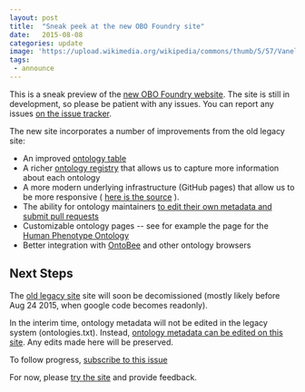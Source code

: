 ```yaml
---
layout: post
title:  "Sneak peek at the new OBO Foundry site"
date:   2015-08-08
categories: update
image: 'https://upload.wikimedia.org/wikipedia/commons/thumb/5/57/Vanellus_spinosus_MHNT.png/103px-Vanellus_spinosus_MHNT.png'
tags:
 - announce
---
```


This is a sneak preview of the [new OBO Foundry website](http://obofoundry.github.io). The site is
still in development, so please be patient with any issues. You can
report any issues [on the issue tracker](https://github.com/OBOFoundry/OBOFoundry.github.io/issues).

The new site incorporates a number of improvements from the old legacy site:

 * An improved [ontology table](http://obofoundry.github.io)
 * A richer [ontology registry](https://github.com/OBOFoundry/OBOFoundry.github.io/blob/master/registry/ontologies.yml) that allows us to capture more information about each ontology
 * A more modern underlying infrastructure (GitHub pages) that allow us to be more responsive ( [here is the source](https://github.com/OBOFoundry/OBOFoundry.github.io) ).
 * The ability for ontology maintainers [to edit their own metadata and submit pull requests](http://obofoundry.github.io/faq/how-do-i-edit-metadata.html)
 * Customizable ontology pages -- see for example the page for the [Human Phenotype Ontology](http://obofoundry.github.io/ontology/hp.html)
 * Better integration with [OntoBee](http://ontobee.org/) and other ontology browsers

## Next Steps

The [old legacy site](http://obofoundry.org) site will soon be decomissioned (mostly likely before Aug 24 2015, when google code becomes readonly).

In the interim time, ontology metadata will not be edited in the legacy system (ontologies.txt). Instead, [ontology metadata can be edited on this site](http://obofoundry.github.io/faq/how-do-i-edit-metadata.html). Any edits made here will be preserved.

To follow progress, [subscribe to this issue](https://github.com/OBOFoundry/OBOFoundry.github.io/issues/15)

For now, please [try the site](http://obofoundry.github.io) and provide feedback.
